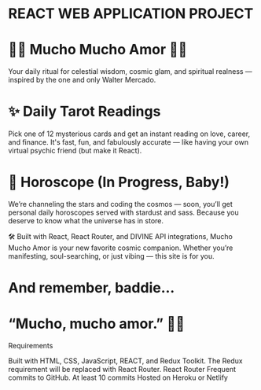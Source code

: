 # REACT WEB APPLICATION PROJECT 

# 🌟💖 Mucho Mucho Amor 💖🌟

Your daily ritual for celestial wisdom, cosmic glam, and spiritual realness — inspired by the one and only Walter Mercado.

# ✨ Daily Tarot Readings
Pick one of 12 mysterious cards and get an instant reading on love, career, and finance. It's fast, fun, and fabulously accurate — 
like having your own virtual psychic friend (but make it React).

# 🔮 Horoscope (In Progress, Baby!)
We’re channeling the stars and coding the cosmos — soon, you’ll get personal daily horoscopes served with stardust and sass. 
Because you deserve to know what the universe has in store.

🛠️ Built with React, React Router, and DIVINE API integrations, Mucho Mucho Amor is your new favorite cosmic companion. 
Whether you’re manifesting, soul-searching, or just vibing — this site is for you.

# And remember, baddie...
# “Mucho, mucho amor.” 💫💋

Requirements 

Built with HTML, CSS, JavaScript, REACT, and Redux Toolkit.
The Redux requirement will be replaced with React Router. 
React Router 
Frequent commits to GitHub.
At least 10 commits
Hosted on Heroku or Netlify



